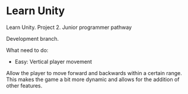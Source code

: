 # Learn Unity
 Learn Unity. Project 2. Junior programmer pathway
 
 Development branch.
 
 What need to do:
 - Easy: Vertical player movement 

Allow the player to move forward and backwards within a certain range.
This makes the game a bit more dynamic and allows for the addition of other features.

